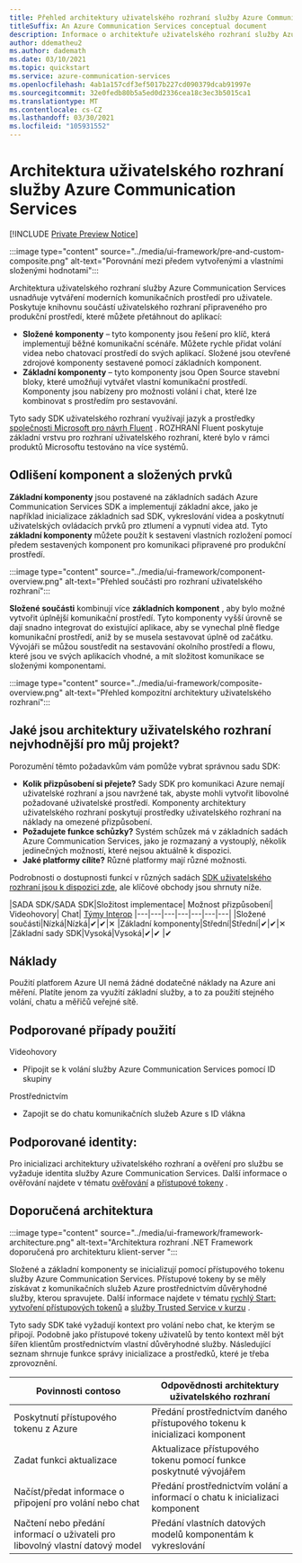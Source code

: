 ```yaml
---
title: Přehled architektury uživatelského rozhraní služby Azure Communication Services
titleSuffix: An Azure Communication Services conceptual document
description: Informace o architektuře uživatelského rozhraní služby Azure Communication Services
author: ddematheu2
ms.author: dademath
ms.date: 03/10/2021
ms.topic: quickstart
ms.service: azure-communication-services
ms.openlocfilehash: 4ab1a157cdf3ef5017b227cd090379dcab91997e
ms.sourcegitcommit: 32e0fedb80b5a5ed0d2336cea18c3ec3b5015ca1
ms.translationtype: MT
ms.contentlocale: cs-CZ
ms.lasthandoff: 03/30/2021
ms.locfileid: "105931552"
---
```

# <a name="azure-communication-services-ui-framework"></a>Architektura uživatelského rozhraní služby Azure Communication Services

[!INCLUDE [Private Preview Notice](../../includes/private-preview-include.md)]

:::image type="content" source="../media/ui-framework/pre-and-custom-composite.png" alt-text="Porovnání mezi předem vytvořenými a vlastními složenými hodnotami":::

Architektura uživatelského rozhraní služby Azure Communication Services usnadňuje vytváření moderních komunikačních prostředí pro uživatele. Poskytuje knihovnu součástí uživatelského rozhraní připraveného pro produkční prostředí, které můžete přetáhnout do aplikací:

- **Složené komponenty** – tyto komponenty jsou řešení pro klíč, která implementují běžné komunikační scénáře. Můžete rychle přidat volání videa nebo chatovací prostředí do svých aplikací. Složené jsou otevřené zdrojové komponenty sestavené pomocí základních komponent.
- **Základní komponenty** – tyto komponenty jsou Open Source stavební bloky, které umožňují vytvářet vlastní komunikační prostředí. Komponenty jsou nabízeny pro možnosti volání i chat, které lze kombinovat s prostředím pro sestavování. 

Tyto sady SDK uživatelského rozhraní využívají jazyk a prostředky [společnosti Microsoft pro návrh Fluent](https://developer.microsoft.com/fluentui/) . ROZHRANÍ Fluent poskytuje základní vrstvu pro rozhraní uživatelského rozhraní, které bylo v rámci produktů Microsoftu testováno na více systémů.

## <a name="differentiating-components-and-composites"></a>**Odlišení komponent a složených prvků**

**Základní komponenty** jsou postavené na základních sadách Azure Communication Services SDK a implementují základní akce, jako je například inicializace základních sad SDK, vykreslování videa a poskytnutí uživatelských ovládacích prvků pro ztlumení a vypnutí videa atd. Tyto **základní komponenty** můžete použít k sestavení vlastních rozložení pomocí předem sestavených komponent pro komunikaci připravené pro produkční prostředí.

:::image type="content" source="../media/ui-framework/component-overview.png" alt-text="Přehled součásti pro rozhraní uživatelského rozhraní":::

**Složené součásti** kombinují více **základních komponent** , aby bylo možné vytvořit úplnější komunikační prostředí. Tyto komponenty vyšší úrovně se dají snadno integrovat do existující aplikace, aby se vynechal plně fledge komunikační prostředí, aniž by se musela sestavovat úplně od začátku. Vývojáři se můžou soustředit na sestavování okolního prostředí a flowu, které jsou ve svých aplikacích vhodné, a mít složitost komunikace se složenými komponentami.

:::image type="content" source="../media/ui-framework/composite-overview.png" alt-text="Přehled kompozitní architektury uživatelského rozhraní":::

## <a name="what-ui-framework-is-best-for-my-project"></a>Jaké jsou architektury uživatelského rozhraní nejvhodnější pro můj projekt?

Porozumění těmto požadavkům vám pomůže vybrat správnou sadu SDK:

- **Kolik přizpůsobení si přejete?** Sady SDK pro komunikaci Azure nemají uživatelské rozhraní a jsou navržené tak, abyste mohli vytvořit libovolné požadované uživatelské prostředí. Komponenty architektury uživatelského rozhraní poskytují prostředky uživatelského rozhraní na náklady na omezené přizpůsobení.
- **Požadujete funkce schůzky?** Systém schůzek má v základních sadách Azure Communication Services, jako je rozmazaný a vystouplý, několik jedinečných možností, které nejsou aktuálně k dispozici.
- **Jaké platformy cílíte?** Různé platformy mají různé možnosti.

Podrobnosti o dostupnosti funkcí v různých sadách [SDK uživatelského rozhraní jsou k dispozici zde](ui-sdk-features.md), ale klíčové obchody jsou shrnuty níže.

|SADA SDK/SADA SDK|Složitost implementace|   Možnost přizpůsobení|  Videohovory| Chat| [Týmy Interop](./../teams-interop.md)
|---|---|---|---|---|---|---|
|Složené součásti|Nízká|Nízká|✔|✔|✕
|Základní komponenty|Střední|Střední|✔|✔|✕
|Základní sady SDK|Vysoká|Vysoká|✔|✔ |✔

## <a name="cost"></a>Náklady

Použití platforem Azure UI nemá žádné dodatečné náklady na Azure ani měření. Platíte jenom za využití základní služby, a to za použití stejného volání, chatu a měřičů veřejné sítě.

## <a name="supported-use-cases"></a>Podporované případy použití

Videohovory

- Připojit se k volání služby Azure Communication Services pomocí ID skupiny

Prostřednictvím

- Zapojit se do chatu komunikačních služeb Azure s ID vlákna

## <a name="supported-identities"></a>Podporované identity:

Pro inicializaci architektury uživatelského rozhraní a ověření pro službu se vyžaduje identita služby Azure Communication Services. Další informace o ověřování najdete v tématu [ověřování](../authentication.md) a [přístupové tokeny](../../quickstarts/access-tokens.md) .


## <a name="recommended-architecture"></a>Doporučená architektura 

:::image type="content" source="../media/ui-framework/framework-architecture.png" alt-text="Architektura rozhraní .NET Framework doporučená pro architekturu klient-server ":::

Složené a základní komponenty se inicializují pomocí přístupového tokenu služby Azure Communication Services. Přístupové tokeny by se měly získávat z komunikačních služeb Azure prostřednictvím důvěryhodné služby, kterou spravujete. Další informace najdete v tématu [rychlý Start: vytvoření přístupových tokenů](../../quickstarts/access-tokens.md) a [služby Trusted Service v kurzu](../../tutorials/trusted-service-tutorial.md) .

Tyto sady SDK také vyžadují kontext pro volání nebo chat, ke kterým se připojí. Podobně jako přístupové tokeny uživatelů by tento kontext měl být šířen klientům prostřednictvím vlastní důvěryhodné služby. Následující seznam shrnuje funkce správy inicializace a prostředků, které je třeba zprovoznění.

| Povinnosti contoso                                 | Odpovědnosti architektury uživatelského rozhraní                         |
|----------------------------------------------------------|-----------------------------------------------------------------|
| Poskytnutí přístupového tokenu z Azure                    | Předání prostřednictvím daného přístupového tokenu k inicializaci komponent        |
| Zadat funkci aktualizace                                 | Aktualizace přístupového tokenu pomocí funkce poskytnuté vývojářem          |
| Načíst/předat informace o připojení pro volání nebo chat          | Předání prostřednictvím volání a informací o chatu k inicializaci komponent |
| Načtení nebo předání informací o uživateli pro libovolný vlastní datový model | Předání vlastních datových modelů komponentám k vykreslování          |
